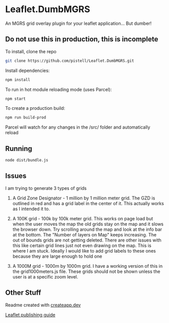 # Leaflet.DumbMGRS

An MGRS grid overlay plugin for your leaflet application... But dumber!

## Do not use this in production, this is incomplete

To install, clone the repo

```sh
git clone https://github.com/pistell/Leaflet.DumbMGRS.git
```

Install dependencies:

```sh
npm install
```

To run in hot module reloading mode (uses Parcel):

```sh
npm start
```

To create a production build:

```sh
npm run build-prod
```

Parcel will watch for any changes in the /src/ folder and automatically reload

## Running

```sh
node dist/bundle.js
```

## Issues

I am trying to generate 3 types of grids

1. A Grid Zone Designator - 1 million by 1 million meter grid. The GZD is outlined in red and has a grid label in the center of it. This actually works as I intended it to.
2. A 100K grid - 100k by 100k meter grid. This works on page load but when the user moves the map the old grids stay on the map and it slows the browser down. Try scrolling around the map and look at the info bar at the bottom. The "Number of layers on Map" keeps increasing. The out of bounds grids are not getting deleted. There are other issues with this like certain grid lines just not even drawing on the map. This is where I am stuck. Ideally I would like to add grid labels to these ones because they are large enough to hold one

3. A 1000M grid - 1000m by 1000m grid. I have a working version of this in the grid1000meters.js file. These grids should not be shown unless the user is at a specific zoom level.

## Other Stuff

Readme created with [createapp.dev](https://createapp.dev/)

[Leaflet publishing guide](https://github.com/Leaflet/Leaflet/blob/master/PLUGIN-GUIDE.md)
